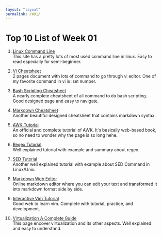 ```yaml
---
layout: "layout"
permalink: /W01/
---
```


# Top 10 List of Week 01

1. [Linux Command Line](https://cheatography.com/davechild/cheat-sheets/linux-command-line/)<br>
This site has a pretty lots of most used command line in linux. Easy to read especially for semi-beginner.

2. [Vi Cheatsheet](http://www.atmos.albany.edu/daes/atmclasses/atm350/vi_cheat_sheet.pdf)<br>
2 pages document with lots of command to go through vi editor. One of my favorite command in vi is :set number.

3. [Bash Scripting Cheatsheet](https://devhints.io/bash)<br>
A nearly complete cheatsheet of all command to do bash scripting. Good designed page and easy to navigate.

4. [Markdown Cheatsheet](https://guides.github.com/pdfs/markdown-cheatsheet-online.pdf)<br>
Another beautiful designed cheatsheet that contains markdown syntax.

5. [AWK Tutorial](https://www.gnu.org/software/gawk/manual/gawk.html)<br>
An official and complete tutorial of AWK. It's basically web-based book, so no need to wonder why the page is so long hehe.

6. [Regex Tutorial](https://medium.com/factory-mind/regex-tutorial-a-simple-cheatsheet-by-examples-649dc1c3f285)<br>
Well explained tutorial with example and summary about regex. 

7. [SED Tutorial](https://www.geeksforgeeks.org/sed-command-in-linux-unix-with-examples/)<br>
Another well explained tutorial with example about SED Command in Linux/Unix.

8. [Markdown Web Editor](https://stackedit.io/app#)<br>
Online markdown editor where you can edit your text and transformed it into markdown format side by side.

9. [Interactive Vim Tutorial](https://www.openvim.com/)<br>
Good web to learn vim. Complete with tutorial, practice, and development.

10. [Virtualization A Complete Guide](https://www.ibm.com/cloud/learn/virtualization-a-complete-guide)<br>
This page encover virtualization and its other aspects. Well explained and easy to understand.
